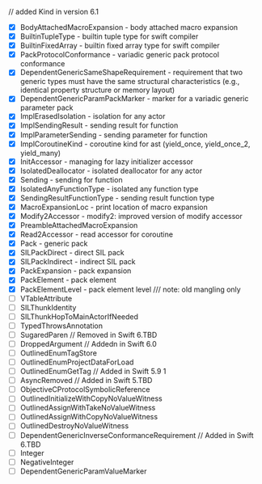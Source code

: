 // added Kind in version 6.1
- [x] BodyAttachedMacroExpansion - body attached macro expansion
- [x] BuiltinTupleType - builtin tuple type for swift compiler
- [x] BuiltinFixedArray - builtin fixed array type for swift compiler
- [x] PackProtocolConformance - variadic generic pack protocol conformance
- [x] DependentGenericSameShapeRequirement - requirement that two generic types must have the same structural characteristics (e.g., identical property structure or memory layout)
- [x] DependentGenericParamPackMarker - marker for a variadic generic parameter pack
- [x] ImplErasedIsolation - isolation for any actor
- [x] ImplSendingResult - sending result for function
- [x] ImplParameterSending - sending parameter for function
- [x] ImplCoroutineKind - coroutine kind for ast (yield_once, yield_once_2, yield_many)
- [x] InitAccessor - managing for lazy initializer accessor
- [x] IsolatedDeallocator - isolated deallocator for any actor
- [x] Sending - sending for function
- [x] IsolatedAnyFunctionType - isolated any function type
- [x] SendingResultFunctionType - sending result function type
- [x] MacroExpansionLoc - print location of macro expansion
- [x] Modify2Accessor - modify2: improved version of modify accessor
- [x] PreambleAttachedMacroExpansion
- [x] Read2Accessor - read accessor for coroutine
- [x] Pack - generic pack
- [x] SILPackDirect - direct SIL pack
- [x] SILPackIndirect - indirect SIL pack
- [x] PackExpansion - pack expansion
- [x] PackElement - pack element
- [x] PackElementLevel - pack element level
/// note: old mangling only
- [ ] VTableAttribute
- [ ] SILThunkIdentity
- [ ] SILThunkHopToMainActorIfNeeded
- [ ] TypedThrowsAnnotation
- [ ] SugaredParen // Removed in Swift 6.TBD
- [ ] DroppedArgument
// Addedn in Swift 6.0
- [ ] OutlinedEnumTagStore
- [ ] OutlinedEnumProjectDataForLoad
- [ ] OutlinedEnumGetTag
// Added in Swift 5.9 1
- [ ] AsyncRemoved
// Added in Swift 5.TBD
- [ ] ObjectiveCProtocolSymbolicReference
- [ ] OutlinedInitializeWithCopyNoValueWitness
- [ ] OutlinedAssignWithTakeNoValueWitness
- [ ] OutlinedAssignWithCopyNoValueWitness
- [ ] OutlinedDestroyNoValueWitness
- [ ] DependentGenericInverseConformanceRequirement
// Added in Swift 6.TBD
- [ ] Integer
- [ ] NegativeInteger
- [ ] DependentGenericParamValueMarker
